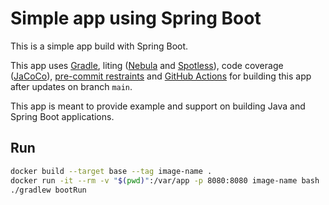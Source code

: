 # Simple app using Spring Boot

This is a simple app build with Spring Boot.

This app uses [Gradle](https://gradle.org/), liting ([Nebula](https://github.com/nebula-plugins/gradle-lint-plugin) and [Spotless](https://github.com/diffplug/spotless)), code coverage ([JaCoCo](https://www.eclemma.org/jacoco/)), [pre-commit restraints](https://github.com/vncsmyrnk/simple-spring-boot-app/blob/main/pre-commit) and [GitHub Actions](https://github.com/vncsmyrnk/simple-spring-boot-app/actions) for building this app after updates on branch `main`.

This app is meant to provide example and support on building Java and Spring Boot applications.

## Run

```bash
docker build --target base --tag image-name .
docker run -it --rm -v "$(pwd)":/var/app -p 8080:8080 image-name bash
./gradlew bootRun
```
